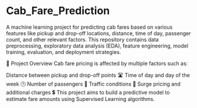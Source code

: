 # Cab_Fare_Prediction
A machine learning project for predicting cab fares based on various features like pickup and drop-off locations, distance, time of day, passenger count, and other relevant factors. This repository contains data preprocessing, exploratory data analysis (EDA), feature engineering, model training, evaluation, and deployment strategies.

📌 Project Overview
Cab fare pricing is affected by multiple factors such as:

Distance between pickup and drop-off points 🛣️
Time of day and day of the week 🕒
Number of passengers 👥
Traffic conditions 🚦
Surge pricing and additional charges 💲
This project aims to build a predictive model to estimate fare amounts using Supervised Learning algorithms.
